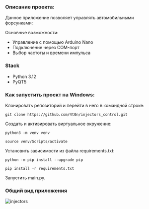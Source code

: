 ### Описание проекта:

Данное приложение позволяет управлять автомобильными форсунками:

Основные возможности:

* Управление с помощью Arduino Nano
* Подключение через COM-порт
* Выбор частоты и времени импульса
  
### Stack
* Python 3.12
* PyQT5

### Как запустить проект на Windows:

Клонировать репозиторий и перейти в него в командной строке:

```
git clone https://github.com/4t0n/injectors_control.git
```

Cоздать и активировать виртуальное окружение:

```
python3 -m venv venv
```

```
source venv/Scripts/activate
```

Установить зависимости из файла requirements.txt:

```
python -m pip install --upgrade pip
```

```
pip install -r requirements.txt
```

Запустить main.py.

### Общий вид приложения

![injectors](https://github.com/user-attachments/assets/7a3f25a0-897c-4320-b379-52aebb4db562)
